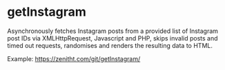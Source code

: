 # getInstagram
Asynchronously fetches Instagram posts from a provided list of Instagram post IDs via XMLHttpRequest, Javascript and PHP,  skips invalid posts and timed out requests, randomises and renders the resulting data to HTML.

Example: https://zenitht.com/git/getInstagram/
